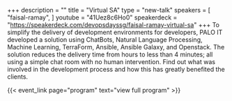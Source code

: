 +++
description = ""
title = "Virtual SA"
type = "new-talk"
speakers = [
        "faisal-ramay",
]
youtube = "41Uez8c6Ho0"
speakerdeck = "https://speakerdeck.com/devopsdayssg/faisal-ramay-virtual-sa"
+++
To simplify the delivery of development environments for developers, PALO IT developed a solution using ChatBots, Natural Language Processing, Machine Learning, TerraForm, Ansible, Ansible Galaxy,
and Openstack. The solution reduces the delivery time from hours to less than 4 minutes; all using a simple chat room with no human intervention. Find out what was involved in the development process and how this has greatly benefited the clients.

{{< event_link page="program" text="view full program" >}}